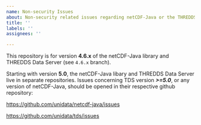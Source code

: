 ```yaml
---
name: Non-security Issues
about: Non-security related issues regarding netCDF-Java or the THREDDS Data Server
title: ''
labels: ''
assignees: ''

---
```


This repository is for version **4.6.x** of the netCDF-Java library and THREDDS Data Server (see `4.6.x` branch).

Starting with version **5.0**, the netCDF-Java libary and THREDDS Data Server live in separate repositories.
Issues concerning TDS version _**>=5.0**_, or any version of netCDF-Java, should be opened in their respective github repository:

https://github.com/unidata/netcdf-java/issues

https://github.com/unidata/tds/issues
